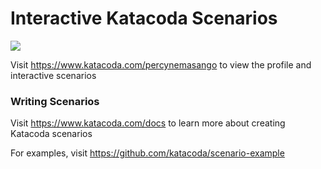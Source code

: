# Interactive Katacoda Scenarios

[![](http://shields.katacoda.com/katacoda/percynemasango/count.svg)](https://www.katacoda.com/percynemasango "Get your profile on Katacoda.com")

Visit https://www.katacoda.com/percynemasango to view the profile and interactive scenarios

### Writing Scenarios
Visit https://www.katacoda.com/docs to learn more about creating Katacoda scenarios

For examples, visit https://github.com/katacoda/scenario-example
